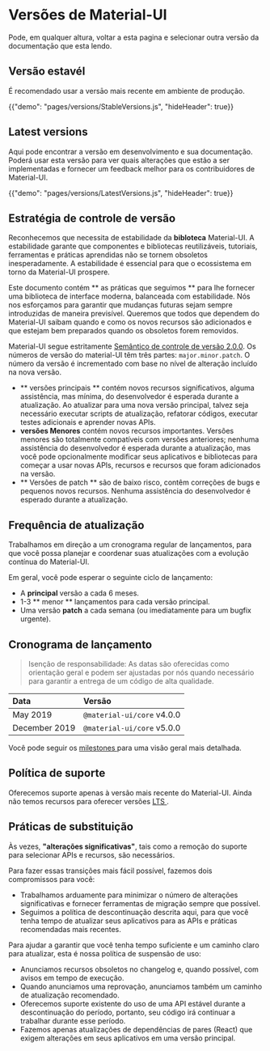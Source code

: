 # Versões de Material-UI

<p class="description">Pode, em qualquer altura, voltar a esta pagina e selecionar outra versāo da documentaçāo que esta lendo.</p>

## Versão estavél

É recomendado usar a versāo mais recente em ambiente de produção.

{{"demo": "pages/versions/StableVersions.js", "hideHeader": true}}

## Latest versions

Aqui pode encontrar a versão em desenvolvimento e sua documentação. Poderá usar esta versão para ver quais alterações que estão a ser implementadas e fornecer um feedback melhor para os contribuidores de Material-UI.

{{"demo": "pages/versions/LatestVersions.js", "hideHeader": true}}

## Estratégia de controle de versão

Reconhecemos que necessita de estabilidade da **bibloteca** Material-UI. A estabilidade garante que componentes e bibliotecas reutilizáveis, tutoriais, ferramentas e práticas aprendidas não se tornem obsoletos inesperadamente. A estabilidade é essencial para que o ecossistema em torno da Material-UI prospere.

Este documento contém ** as práticas que seguimos ** para lhe fornecer uma biblioteca de interface moderna, balanceada com estabilidade. Nós nos esforçamos para garantir que mudanças futuras sejam sempre introduzidas de maneira previsível. Queremos que todos que dependem do Material-UI saibam quando e como os novos recursos são adicionados e que estejam bem preparados quando os obsoletos forem removidos.

Material-UI segue estritamente [Semântico de controle de versão 2.0.0](https://semver.org/). Os números de versão do material-UI têm três partes: ` major.minor.patch `. O número da versão é incrementado com base no nível de alteração incluído na nova versão.

- ** versões principais ** contém novos recursos significativos, alguma assistência, mas mínima, do desenvolvedor é esperada durante a atualização. Ao atualizar para uma nova versão principal, talvez seja necessário executar scripts de atualização, refatorar códigos, executar testes adicionais e aprender novas APIs.
- **versões Menores** contém novos recursos importantes. Versões menores são totalmente compatíveis com versões anteriores; nenhuma assistência do desenvolvedor é esperada durante a atualização, mas você pode opcionalmente modificar seus aplicativos e bibliotecas para começar a usar novas APIs, recursos e recursos que foram adicionados na versão.
- ** Versões de patch ** são de baixo risco, contêm correções de bugs e pequenos novos recursos. Nenhuma assistência do desenvolvedor é esperado durante a atualização.

## Frequência de atualização

Trabalhamos em direção a um cronograma regular de lançamentos, para que você possa planejar e coordenar suas atualizações com a evolução contínua do Material-UI.

Em geral, você pode esperar o seguinte ciclo de lançamento:

- A **principal** versão a cada 6 meses.
- 1-3 ** menor ** lançamentos para cada versão principal.
- Uma versão **patch** a cada semana (ou imediatamente para um bugfix urgente).

## Cronograma de lançamento

> Isenção de responsabilidade: As datas são oferecidas como orientação geral e podem ser ajustadas por nós quando necessário para garantir a entrega de um código de alta qualidade.

| Data          | Versão                     |
|:------------- |:-------------------------- |
| May 2019      | `@material-ui/core` v4.0.0 |
| December 2019 | `@material-ui/core` v5.0.0 |

Você pode seguir os [ milestones ](https://github.com/mui-org/material-ui/milestones) para uma visão geral mais detalhada.

## Política de suporte

Oferecemos suporte apenas à versão mais recente do Material-UI. Ainda não temos recursos para oferecer versões [ LTS ](https://en.wikipedia.org/wiki/Long-term_support).

## Práticas de substituição

Às vezes, **"alterações significativas"**, tais como a remoção do suporte para selecionar APIs e recursos, são necessários.

Para fazer essas transições mais fácil possível, fazemos dois compromissos para você:

- Trabalhamos arduamente para minimizar o número de alterações significativas e fornecer ferramentas de migração sempre que possível.
- Seguimos a política de descontinuação descrita aqui, para que você tenha tempo de atualizar seus aplicativos para as APIs e práticas recomendadas mais recentes.

Para ajudar a garantir que você tenha tempo suficiente e um caminho claro para atualizar, esta é nossa política de suspensão de uso:

- Anunciamos recursos obsoletos no changelog e, quando possível, com avisos em tempo de execução.
- Quando anunciamos uma reprovação, anunciamos também um caminho de atualização recomendado.
- Oferecemos suporte existente do uso de uma API estável durante a descontinuação do período, portanto, seu código irá continuar a trabalhar durante esse período.
- Fazemos apenas atualizações de dependências de pares (React) que exigem alterações em seus aplicativos em uma versão principal.
